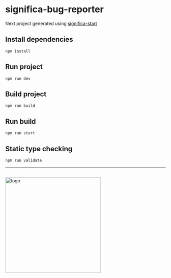 # significa-bug-reporter

Next project generated using [significa-start](https://github.com/Significa/significa-start)

## Install dependencies

```
npm install
```

## Run project

```
npm run dev
```

## Build project

```
npm run build
```

## Run build

```
npm run start
```

## Static type checking

```
npm run validate
```

---

<br /><a href="https://significa.co"><img src="https://user-images.githubusercontent.com/4838076/70076649-20d29b00-15f7-11ea-9379-e2fa1889a525.png" alt="logo" width="300px"></a>
